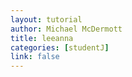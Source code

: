 ```yaml
---
layout: tutorial
author: Michael McDermott
title: leeanna
categories: [studentJ]
link: false
---
```


